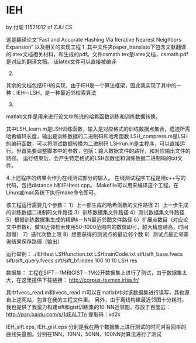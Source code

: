 # IEH

by 付聪 11521012 of ZJU CS

这是翻译论文“Fast and Accurate Hashing Via Iterative Nearest Neighbors Expansion”
以及相关的实现工程
1.
其中文件夹paper_translate下包含文献翻译的latex文档相关材料，和生成的pdf。文件csmath.tex是latex文档，csmath.pdf是对应的翻译文稿。
该latex文件可以直接被编译

2.
其余的文档包括IEH的实现，由于IEH是一个算法框架，因此我实现了其中的一种：IEH－LSH，是一种最近邻检索算法

3.
matlab文件是用来进行论文中所说的哈希函数训练和训练数据转换。

其中LSH_learn.m是LSH训练函数，输入是对应格式的训练数据点集合，遗迹所需哈希编码长度，输出是训练数据的二进制码和哈希函数
LSH_compress.m是LSH的编码函数，可以将测试数据转换为二进制码
LSHrun.m是主程序，可以直接运行。但首先要调整脚本中的参数，包括：输入数据文件的路径，和对应输出文件的路径。
运行结束后，会产生特定格式的LSH函数组和训练数据二进制码的txt文件。

4.上述程序的结果会作为在线测试部分的输入。
在线测试程序工程是用c++写的代码，包括distance.h和IEHtest.cpp。
Makefile可以用来编译这个工程，在Linux或mac系统下执行make命令即可。

该工程运行需要几个参数：
1）上一部生成的哈希函数的文件路径
2）上一步生成的训练数据二进制码文件路径
3）训练数据集文件路径
4）测试数据集文件路径
5）根据训练数据集生成的精确k－NN最近邻图文件路径
6）扩展点数目（对应论文中参数k，做10近邻检索使用50-1000范围内的数值即可，越大精度越高，时间越慢）
7）迭代次数上限
8）想要获得的测试点的最近邻个数
9）测试点最近邻查询结果保存路径（输出）

运行举例：
./IEHtest LSHfunction.txt LSHtrainCode.txt sift/sift_base.fvecs sift/sift_query.fvecs sift/sift_bf.index 100 10 10 LSH.res

数据集：
工程在SIFT－1M和GIST－1M公开数据集上进行了测试，由于数据集太大，在这里提供下载链接：
http://corpus-texmex.irisa.fr/

其中fvecs_read.m和ivecs_read.m可以在matlab中对该数据集进行读写，其也源自上述网站，包含在我的工程文件里。
另外，由于离线构建最近邻图十分耗时，我也提供了我蛮力构建sift和gist训练集的10-NN近邻图，存放于百度云：
http://pan.baidu.com/s/1dEALTTn 提取码：xd2x

IEH_sift.eps, IEH_gist.eps 分别是我在两个数据集上进行测试的时间对召回率的曲线矢量图。分别在1NN，10NN，50NN，100NN对算法进行了测试
